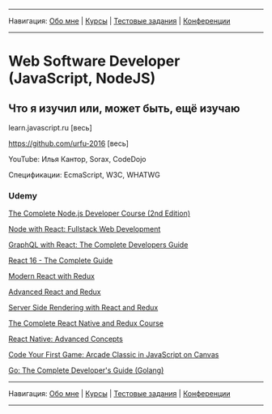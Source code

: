 
___
Навигация: 
[Обо мне](README.md "Мой опыт работы, навыки") |
[Курсы](COURCES.md "Чему я учусь, куда двигаюсь?") |
[Тестовые задания](TESTS.md "Выполненные тестовые задания") |
[Конференции](CONFERENCES.md "Где вы могли меня видеть?")
___


# Web Software Developer (JavaScript, NodeJS)

## Что я изучил или, может быть, ещё изучаю

learn.javascript.ru [весь]

https://github.com/urfu-2016 [весь]

YouTube: Илья Кантор, Sorax, CodeDojo

Спецификации: EcmaScript, W3C, WHATWG

### Udemy

[The Complete Node.js Developer Course (2nd Edition)](https://www.udemy.com/the-complete-nodejs-developer-course-2/learn/v4/overview)

[Node with React: Fullstack Web Development](https://www.udemy.com/node-with-react-fullstack-web-development/)

[GraphQL with React: The Complete Developers Guide](https://www.udemy.com/graphql-with-react-course/)

[React 16 - The Complete Guide ](https://www.udemy.com/react-the-complete-guide-incl-redux/learn/v4/overview)

[Modern React with Redux](https://www.udemy.com/react-redux/learn/v4/overview)

[Advanced React and Redux](https://www.udemy.com/react-redux-tutorial/)

[Server Side Rendering with React and Redux](https://www.udemy.com/server-side-rendering-with-react-and-redux/learn/v4/overview)

[The Complete React Native and Redux Course](https://www.udemy.com/the-complete-react-native-and-redux-course/learn/v4/overview)

[React Native: Advanced Concepts](https://www.udemy.com/react-native-advanced/learn/v4/overview)

[Code Your First Game: Arcade Classic in JavaScript on Canvas](https://www.udemy.com/code-your-first-game/learn/v4/overview)

[Go: The Complete Developer's Guide (Golang)](https://www.udemy.com/go-the-complete-developers-guide/)


___
Навигация: 
[Обо мне](README.md "Мой опыт работы, навыки") |
[Курсы](COURCES.md "Чему я учусь, куда двигаюсь?") |
[Тестовые задания](TESTS.md "Выполненные тестовые задания") |
[Конференции](CONFERENCES.md "Где вы могли меня видеть?")
___